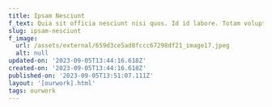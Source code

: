 ```yaml
---
title: Ipsam Nesciunt
f_text: Quia sit officia nesciunt nisi quos. Id id labore. Totam voluptatem face
slug: ipsam-nesciunt
f_image:
  url: /assets/external/659d3ce5ad8fccc67298df21_image17.jpeg
  alt: null
updated-on: '2023-09-05T13:44:16.618Z'
created-on: '2023-09-05T13:44:16.618Z'
published-on: '2023-09-05T13:51:07.111Z'
layout: '[ourwork].html'
tags: ourwork
---
```




